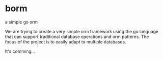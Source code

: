 # borm
a simple go orm

We are trying to create a very simple orm framework using the go language that can support traditional database operations and orm patterns. The focus of the project is to easily adapt to multiple databases.

It's comming...
